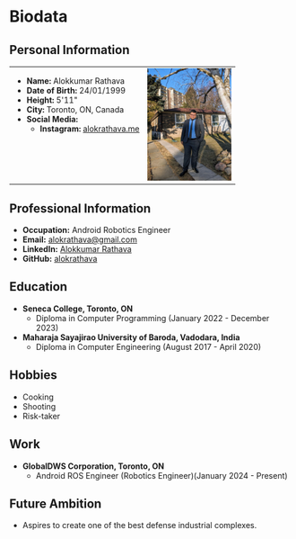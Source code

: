 # Biodata

## Personal Information
<table>
<tr>
<td style="vertical-align:top;">

- **Name:** Alokkumar Rathava
- **Date of Birth:** 24/01/1999
- **Height:** 5'11"
- **City:** Toronto, ON, Canada
- **Social Media:**
  - **Instagram:** [alokrathava.me](https://www.instagram.com/alokrathava.me)

</td>
<td style="vertical-align:top; text-align:right;">

<img src="https://github.com/alokrathava/AlokRathava/blob/main/IMG-20240301-WA0007~3.jpg" alt="Alokkumar Rathava" width="150"/>

</td>
</tr>
</table>

## Professional Information
- **Occupation:** Android Robotics Engineer
- **Email:** alokrathava@gmail.com
- **LinkedIn:** [Alokkumar Rathava](https://www.linkedin.com/in/alokkumar-rathava-16a8aa1a3)
- **GitHub:** [alokrathava](https://github.com/alokrathava)

## Education
- **Seneca College, Toronto, ON**
  - Diploma in Computer Programming (January 2022 - December 2023)
- **Maharaja Sayajirao University of Baroda, Vadodara, India**
  - Diploma in Computer Engineering (August 2017 - April 2020)

## Hobbies
- Cooking
- Shooting
- Risk-taker

## Work
- **GlobalDWS Corporation, Toronto, ON**
  - Android ROS Engineer (Robotics Engineer)(January 2024 - Present)
<!--- **Advngers, Toronto, ON**
  - Co-Founder and Chief Operating Officer (August 2024 - Present)
- **Delish Meals, Toronto, ON**
  - Web Developer/Support Staff (March 2022 – December 2023)
- **Seneca College, Toronto, ON**
  - Information Technology Specialist Staff (August 2022 - December 2022)
- **Enlighten Infosystems, Vadodara, India**
  - Junior Software Engineer (December 2020 – August 2021)

## Certification
- **Google Project Management Certification**
   - Expert in Agile and Scrum methodologies, ensuring efficient and innovative project management -->

## Future Ambition
- Aspires to create one of the best defense industrial complexes.
